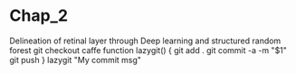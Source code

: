# Chap_2
Delineation of retinal layer through Deep learning and structured random forest
git checkout caffe
function lazygit() {
    git add .
    git commit -a -m "$1"
    git push
}
lazygit "My commit msg"
